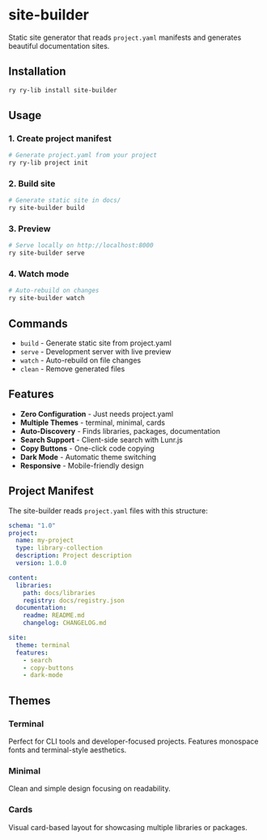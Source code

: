 # site-builder

Static site generator that reads `project.yaml` manifests and generates beautiful documentation sites.

## Installation

```bash
ry ry-lib install site-builder
```

## Usage

### 1. Create project manifest

```bash
# Generate project.yaml from your project
ry ry-lib project init
```

### 2. Build site

```bash
# Generate static site in docs/
ry site-builder build
```

### 3. Preview

```bash
# Serve locally on http://localhost:8000
ry site-builder serve
```

### 4. Watch mode

```bash
# Auto-rebuild on changes
ry site-builder watch
```

## Commands

- `build` - Generate static site from project.yaml
- `serve` - Development server with live preview
- `watch` - Auto-rebuild on file changes
- `clean` - Remove generated files

## Features

- **Zero Configuration** - Just needs project.yaml
- **Multiple Themes** - terminal, minimal, cards
- **Auto-Discovery** - Finds libraries, packages, documentation
- **Search Support** - Client-side search with Lunr.js
- **Copy Buttons** - One-click code copying
- **Dark Mode** - Automatic theme switching
- **Responsive** - Mobile-friendly design

## Project Manifest

The site-builder reads `project.yaml` files with this structure:

```yaml
schema: "1.0"
project:
  name: my-project
  type: library-collection
  description: Project description
  version: 1.0.0

content:
  libraries:
    path: docs/libraries
    registry: docs/registry.json
  documentation:
    readme: README.md
    changelog: CHANGELOG.md

site:
  theme: terminal
  features:
    - search
    - copy-buttons
    - dark-mode
```

## Themes

### Terminal
Perfect for CLI tools and developer-focused projects. Features monospace fonts and terminal-style aesthetics.

### Minimal
Clean and simple design focusing on readability.

### Cards
Visual card-based layout for showcasing multiple libraries or packages.
